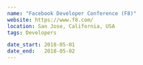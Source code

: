 ```yaml
---
name: "Facebook Developer Conference (F8)"
website: https://www.f8.com/
location: San Jose, California, USA
tags: Developers

date_start: 2018-05-01
date_end:   2018-05-02
---
```

